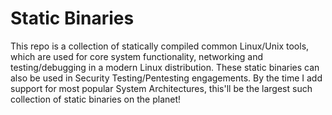 # Static Binaries
This repo is a collection of statically compiled common Linux/Unix tools, which are used for core system functionality, networking and testing/debugging in a modern Linux distribution. These static binaries can also be used in Security Testing/Pentesting engagements. By the time I add support for most popular System Architectures, this'll be the largest such collection of static binaries on the planet!
